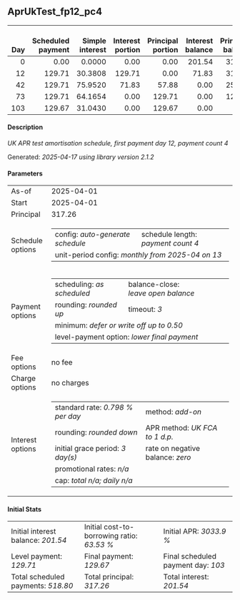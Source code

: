 <h2>AprUkTest_fp12_pc4</h2>
<table>
    <thead style="vertical-align: bottom;">
        <th style="text-align: right;">Day</th>
        <th style="text-align: right;">Scheduled payment</th>
        <th style="text-align: right;">Simple interest</th>
        <th style="text-align: right;">Interest portion</th>
        <th style="text-align: right;">Principal portion</th>
        <th style="text-align: right;">Interest balance</th>
        <th style="text-align: right;">Principal balance</th>
        <th style="text-align: right;">Total simple interest</th>
        <th style="text-align: right;">Total interest</th>
        <th style="text-align: right;">Total principal</th>
    </thead>
    <tr style="text-align: right;">
        <td class="ci00">0</td>
        <td class="ci01" style="white-space: nowrap;">0.00</td>
        <td class="ci02">0.0000</td>
        <td class="ci03">0.00</td>
        <td class="ci04">0.00</td>
        <td class="ci05">201.54</td>
        <td class="ci06">317.26</td>
        <td class="ci07">0.0000</td>
        <td class="ci08">0.00</td>
        <td class="ci09">0.00</td>
    </tr>
    <tr style="text-align: right;">
        <td class="ci00">12</td>
        <td class="ci01" style="white-space: nowrap;">129.71</td>
        <td class="ci02">30.3808</td>
        <td class="ci03">129.71</td>
        <td class="ci04">0.00</td>
        <td class="ci05">71.83</td>
        <td class="ci06">317.26</td>
        <td class="ci07">30.3808</td>
        <td class="ci08">129.71</td>
        <td class="ci09">0.00</td>
    </tr>
    <tr style="text-align: right;">
        <td class="ci00">42</td>
        <td class="ci01" style="white-space: nowrap;">129.71</td>
        <td class="ci02">75.9520</td>
        <td class="ci03">71.83</td>
        <td class="ci04">57.88</td>
        <td class="ci05">0.00</td>
        <td class="ci06">259.38</td>
        <td class="ci07">106.3329</td>
        <td class="ci08">201.54</td>
        <td class="ci09">57.88</td>
    </tr>
    <tr style="text-align: right;">
        <td class="ci00">73</td>
        <td class="ci01" style="white-space: nowrap;">129.71</td>
        <td class="ci02">64.1654</td>
        <td class="ci03">0.00</td>
        <td class="ci04">129.71</td>
        <td class="ci05">0.00</td>
        <td class="ci06">129.67</td>
        <td class="ci07">170.4983</td>
        <td class="ci08">201.54</td>
        <td class="ci09">187.59</td>
    </tr>
    <tr style="text-align: right;">
        <td class="ci00">103</td>
        <td class="ci01" style="white-space: nowrap;">129.67</td>
        <td class="ci02">31.0430</td>
        <td class="ci03">0.00</td>
        <td class="ci04">129.67</td>
        <td class="ci05">0.00</td>
        <td class="ci06">0.00</td>
        <td class="ci07">201.5413</td>
        <td class="ci08">201.54</td>
        <td class="ci09">317.26</td>
    </tr>
</table>
<h4>Description</h4>
<p><i>UK APR test amortisation schedule, first payment day 12, payment count 4</i></p>
<p>Generated: <i>2025-04-17 using library version 2.1.2</i></p>
<h4>Parameters</h4>
<table>
    <tr>
        <td>As-of</td>
        <td>2025-04-01</td>
    </tr>
    <tr>
        <td>Start</td>
        <td>2025-04-01</td>
    </tr>
    <tr>
        <td>Principal</td>
        <td>317.26</td>
    </tr>
    <tr>
        <td>Schedule options</td>
        <td>
            <table>
                <tr>
                    <td>config: <i>auto-generate schedule</i></td>
                    <td>schedule length: <i><i>payment count</i> 4</i></td>
                </tr>
                <tr>
                    <td colspan="2" style="white-space: nowrap;">unit-period config: <i>monthly from 2025-04 on 13</i></td>
                </tr>
            </table>
        </td>
    </tr>
    <tr>
        <td>Payment options</td>
        <td>
            <table>
                <tr>
                    <td>scheduling: <i>as scheduled</i></td>
                    <td>balance-close: <i>leave&nbsp;open&nbsp;balance</i></td>
                </tr>
                <tr>
                    <td>rounding: <i>rounded up</i></td>
                    <td>timeout: <i>3</i></td>
                </tr>
                <tr>
                    <td colspan='2'>minimum: <i>defer&nbsp;or&nbsp;write&nbsp;off&nbsp;up&nbsp;to&nbsp;0.50</i></td>
                </tr>
                <tr>
                    <td colspan='2'>level-payment option: <i>lower&nbsp;final&nbsp;payment</i></td>
                </tr>
            </table>
        </td>
    </tr>
    <tr>
        <td>Fee options</td>
        <td>no fee
        </td>
    </tr>
    <tr>
        <td>Charge options</td>
        <td>no charges
        </td>
    </tr>
    <tr>
        <td>Interest options</td>
        <td>
            <table>
                <tr>
                    <td>standard rate: <i>0.798 % per day</i></td>
                    <td>method: <i>add-on</i></td>
                </tr>
                <tr>
                    <td>rounding: <i>rounded down</i></td>
                    <td>APR method: <i>UK FCA to 1 d.p.</i></td>
                </tr>
                <tr>
                    <td>initial grace period: <i>3 day(s)</i></td>
                    <td>rate on negative balance: <i>zero</i></td>
                </tr>
                <tr>
                    <td colspan="2">promotional rates: <i><i>n/a</i></i></td>
                </tr>
                <tr>
                    <td colspan="2">cap: <i>total <i>n/a</i>; daily <i>n/a</i></td>
                </tr>
            </table>
        </td>
    </tr>
</table>
<h4>Initial Stats</h4>
<table>
    <tr>
        <td>Initial interest balance: <i>201.54</i></td>
        <td>Initial cost-to-borrowing ratio: <i>63.53 %</i></td>
        <td>Initial APR: <i>3033.9 %</i></td>
    </tr>
    <tr>
        <td>Level payment: <i>129.71</i></td>
        <td>Final payment: <i>129.67</i></td>
        <td>Final scheduled payment day: <i>103</i></td>
    </tr>
    <tr>
        <td>Total scheduled payments: <i>518.80</i></td>
        <td>Total principal: <i>317.26</i></td>
        <td>Total interest: <i>201.54</i></td>
    </tr>
</table>
